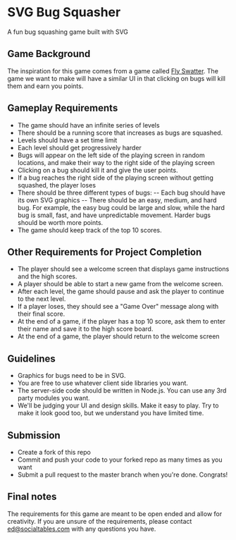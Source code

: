 SVG Bug Squasher
============

A fun bug squashing game built with SVG

## Game Background
The inspiration for this game comes from a game called [Fly Swatter](http://www.majman.net/flyswatter/). The game we want to make will have a similar UI in that clicking on bugs will kill them and earn you points.

## Gameplay Requirements
- The game should have an infinite series of levels
- There should be a running score that increases as bugs are squashed.
- Levels should have a set time limit
- Each level should get progressively harder
- Bugs will appear on the left side of the playing screen in random locations, and make their way to the right side of the playing screen
- Clicking on a bug should kill it and give the user points.
- If a bug reaches the right side of the playing screen without getting squashed, the player loses
- There should be three different types of bugs:
-- Each bug should have its own SVG graphics
-- There should be an easy, medium, and hard bug. For example, the easy bug could be large and slow, while the hard bug is small, fast, and have unpredictable movement. Harder bugs should be worth more points.
- The game should keep track of the top 10 scores.

## Other Requirements for Project Completion
- The player should see a welcome screen that displays game instructions and the high scores.
- A player should be able to start a new game from the welcome screen.
- After each level, the game should pause and ask the player to continue to the next level.
- If a player loses, they should see a "Game Over" message along with their final score.
- At the end of a game, if the player has a top 10 score, ask them to enter their name and save it to the high score board.
- At the end of a game, the player should return to the welcome screen

## Guidelines
- Graphics for bugs need to be in SVG.
- You are free to use whatever client side libraries you want.
- The server-side code should be written in Node.js. You can use any 3rd party modules you want.
- We'll be judging your UI and design skills. Make it easy to play. Try to make it look good too, but we understand you have limited time.

## Submission
- Create a fork of this repo
- Commit and push your code to your forked repo as many times as you want
- Submit a pull request to the master branch when you're done. Congrats!

## Final notes
The requirements for this game are meant to be open ended and allow for creativity. If you are unsure of the requirements, please contact ed@socialtables.com with any questions you have.

